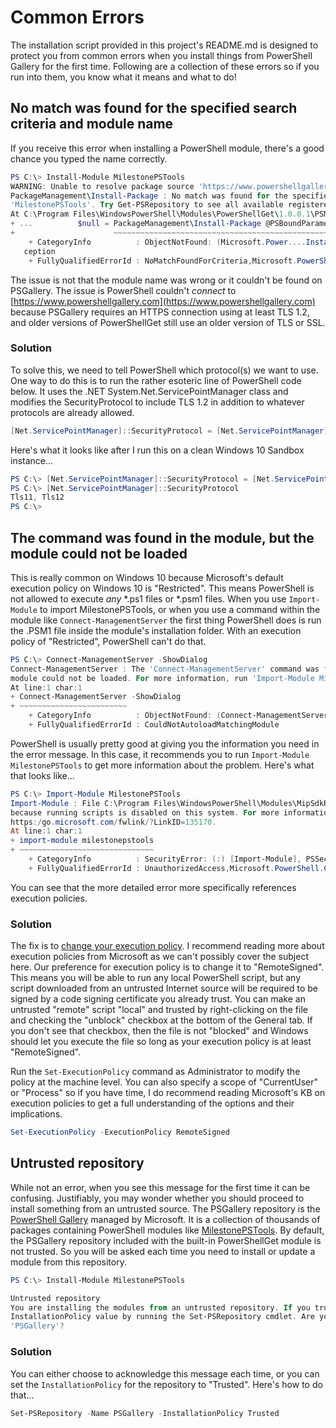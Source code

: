 # Common Errors

The installation script provided in this project's README.md is designed to protect you from common errors when you install things from PowerShell Gallery for the first time. Following are a collection of these errors so if you run into them, you know what it means and what to do!

## No match was found for the specified search criteria and module name

If you receive this error when installing a PowerShell module, there's a good chance you typed the name correctly.

```powershell
PS C:\> Install-Module MilestonePSTools
WARNING: Unable to resolve package source 'https://www.powershellgallery.com/api/v2'.
PackageManagement\Install-Package : No match was found for the specified search criteria and module name
'MilestonePSTools'. Try Get-PSRepository to see all available registered module repositories.
At C:\Program Files\WindowsPowerShell\Modules\PowerShellGet\1.0.0.1\PSModule.psm1:1809 char:21
+ ...          $null = PackageManagement\Install-Package @PSBoundParameters
+                      ~~~~~~~~~~~~~~~~~~~~~~~~~~~~~~~~~~~~~~~~~~~~~~~~~~~~
    + CategoryInfo          : ObjectNotFound: (Microsoft.Power....InstallPackage:InstallPackage) [Install-Package], Ex
   ception
    + FullyQualifiedErrorId : NoMatchFoundForCriteria,Microsoft.PowerShell.PackageManagement.Cmdlets.InstallPackage
```

The issue is not that the module name was wrong or it couldn't be found on PSGallery. The issue is PowerShell couldn't *connect* to [https://www.powershellgallery.com](https://www.powershellgallery.com) because PSGallery requires an HTTPS connection using at least TLS 1.2, and older versions of PowerShellGet still use an older version of TLS or SSL.

### Solution

To solve this, we need to tell PowerShell which protocol(s) we want to use. One way to do this is to run the rather esoteric line of PowerShell code below. It uses the .NET System.Net.ServicePointManager class and modifies the SecurityProtocol to include TLS 1.2 in addition to whatever protocols are already allowed.

```powershell
[Net.ServicePointManager]::SecurityProtocol = [Net.ServicePointManager]::SecurityProtocol -bor [Net.SecurityProtocolType]::Tls12
```

Here's what it looks like after I run this on a clean Windows 10 Sandbox instance...

```powershell
PS C:\> [Net.ServicePointManager]::SecurityProtocol = [Net.ServicePointManager]::SecurityProtocol -bor [Net.SecurityProtocolType]::Tls12
PS C:\> [Net.ServicePointManager]::SecurityProtocol
Tls11, Tls12
PS C:\>
```

## The command was found in the module, but the module could not be loaded

This is really common on Windows 10 because Microsoft's default execution policy on Windows 10 is "Restricted". This means PowerShell is not allowed to execute *any* \*.ps1 files or \*.psm1 files. When you use `Import-Module` to import MilestonePSTools, or when you use a command within the module like `Connect-ManagementServer` the first thing PowerShell does is run the .PSM1 file inside the module's installation folder. With an execution policy of "Restricted", PowerShell can't do that.

```powershell
PS C:\> Connect-ManagementServer -ShowDialog
Connect-ManagementServer : The 'Connect-ManagementServer' command was found in the module 'MilestonePSTools', but the
module could not be loaded. For more information, run 'Import-Module MilestonePSTools'.
At line:1 char:1
+ Connect-ManagementServer -ShowDialog
+ ~~~~~~~~~~~~~~~~~~~~~~~~
    + CategoryInfo          : ObjectNotFound: (Connect-ManagementServer:String) [], CommandNotFoundException
    + FullyQualifiedErrorId : CouldNotAutoloadMatchingModule
```

PowerShell is usually pretty good at giving you the information you need in the error message. In this case, it recommends you to run `Import-Module MilestonePSTools` to get more information about the problem. Here's what that looks like...

```powershell
PS C:\> Import-Module MilestonePSTools
Import-Module : File C:\Program Files\WindowsPowerShell\Modules\MipSdkRedist\21.1.1\MipSdkRedist.psm1 cannot be loaded
because running scripts is disabled on this system. For more information, see about_Execution_Policies at
https:/go.microsoft.com/fwlink/?LinkID=135170.
At line:1 char:1
+ import-module milestonepstools
+ ~~~~~~~~~~~~~~~~~~~~~~~~~~~~~~
    + CategoryInfo          : SecurityError: (:) [Import-Module], PSSecurityException
    + FullyQualifiedErrorId : UnauthorizedAccess,Microsoft.PowerShell.Commands.ImportModuleCommand
```

You can see that the more detailed error more specifically references execution policies.

### Solution

The fix is to [change your execution policy](https:/go.microsoft.com/fwlink/?LinkID=135170). I recommend reading more about execution policies from Microsoft as we can't possibly cover the subject here. Our preference for execution policy is to change it to "RemoteSigned". This means you will be able to run any local PowerShell script, but any script downloaded from an untrusted Internet source will be required to be signed by a code signing certificate you already trust. You can make an untrusted "remote" script "local" and trusted by right-clicking on the file and checking the "unblock" checkbox at the bottom of the General tab. If you don't see that checkbox, then the file is not "blocked" and Windows should let you execute the file so long as your execution policy is at least "RemoteSigned".

Run the `Set-ExecutionPolicy` command as Administrator to modify the policy at the machine level. You can also specify a scope of "CurrentUser" or "Process" so if you have time, I do recommend reading Microsoft's KB on execution policies to get a full understanding of the options and their implications.

```powershell
Set-ExecutionPolicy -ExecutionPolicy RemoteSigned
```

## Untrusted repository

While not an error, when you see this message for the first time it can be confusing. Justifiably, you may wonder whether you should proceed to install something from an untrusted source. The PSGallery repository is the [PowerShell Gallery](https://www.powershellgallery.com) managed by Microsoft. It is a collection of thousands of packages containing PowerShell modules like [MilestonePSTools](https://www.powershellgallery.com/packages/MilestonePSTools). By default, the PSGallery repository included with the built-in PowerShellGet module is not trusted. So you will be asked each time you need to install or update a module from this repository.

```powershell
PS C:\> Install-Module MilestonePSTools

Untrusted repository
You are installing the modules from an untrusted repository. If you trust this repository, change its
InstallationPolicy value by running the Set-PSRepository cmdlet. Are you sure you want to install the modules from
'PSGallery'?
```

### Solution

You can either choose to acknowledge this message each time, or you can set the `InstallationPolicy` for the repository to "Trusted". Here's how to do that...

```powershell
Set-PSRepository -Name PSGallery -InstallationPolicy Trusted
```
